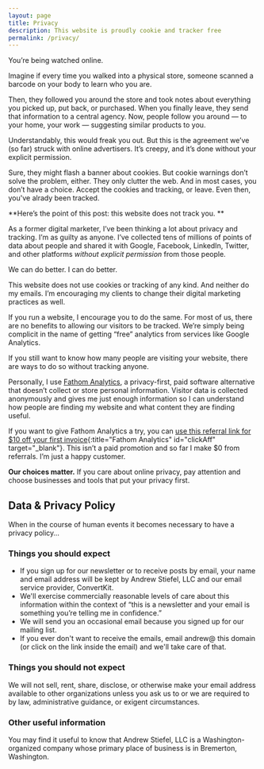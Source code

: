 ```yaml
---
layout: page
title: Privacy
description: This website is proudly cookie and tracker free
permalink: /privacy/
---
```


You’re being watched online.

Imagine if every time you walked into a physical store, someone scanned a barcode on your body to learn who you are.

Then, they followed you around the store and took notes about everything you picked up, put back, or purchased. When you finally leave, they send that information to a central agency. Now, people follow you around — to your home, your work — suggesting similar products to you.

Understandably, this would freak you out. But this is the agreement we’ve (so far) struck with online advertisers. It’s creepy, and it’s done without your explicit permission.

Sure, they might flash a banner about cookies. But cookie warnings don’t solve the problem, either. They only clutter the web. And in most cases, you don’t have a choice. Accept the cookies and tracking, or leave. Even then, you've alrady been tracked.

**Here’s the point of this post: this website does not track you. **

As a former digital marketer, I’ve been thinking a lot about privacy and tracking. I’m as guilty as anyone. I’ve collected tens of millions of points of data about people and shared it with Google, Facebook, LinkedIn, Twitter, and other platforms _without explicit permission_ from those people.

We can do better. I can do better.

This website does not use cookies or tracking of any kind. And neither do my emails. I’m encouraging my clients to change their digital marketing practices as well.

If you run a website, I encourage you to do the same. For most of us, there are no benefits to allowing our visitors to be tracked. We’re simply being complicit in the name of getting “free” analytics from services like Google Analytics.

If you still want to know how many people are visiting your website, there are ways to do so without tracking anyone.

Personally, I use [Fathom Analytics][1], a privacy-first, paid software alternative that doesn’t collect or store personal information. Visitor data is collected anonymously and gives me just enough information so I can understand how people are finding my website and what content they are finding useful.

If you want to give Fathom Analytics a try, you can [use this referral link for $10 off your first invoice](https://usefathom.com/ref/FBJDFZ){:title="Fathom Analytics" id="clickAff" target="_blank"}. This isn’t a paid promotion and so far I make $0 from referrals. I’m just a happy customer.

**Our choices matter.** If you care about online privacy, pay attention and choose businesses and tools that put your privacy first.

## Data & Privacy Policy

When in the course of human events it becomes necessary to have a privacy policy…

### Things you should expect

- If you sign up for our newsletter or to receive posts by email, your name and email address will be kept by Andrew Stiefel, LLC and our email service provider, ConvertKit.
- We'll exercise commercially reasonable levels of care about this information within the context of “this is a newsletter and your email is something you’re telling me in confidence.”
- We will send you an occasional email because you signed up for our mailing list. 
- If you ever don't want to receive the emails, email andrew@ this domain (or click on the link inside the email) and we'll take care of that.

### Things you should not expect

We will not sell, rent, share, disclose, or otherwise make your email address available to other organizations unless you ask us to or we are required to by law, administrative guidance, or exigent circumstances.

### Other useful information

You may find it useful to know that Andrew Stiefel, LLC is a Washington-organized company whose primary place of business is in Bremerton, Washington.

[1]:	https://usefathom.com/ "Fathom Analytics"
[2]:	https://usefathom.com/ref/FBJDFZ "Fathom Analytics"

